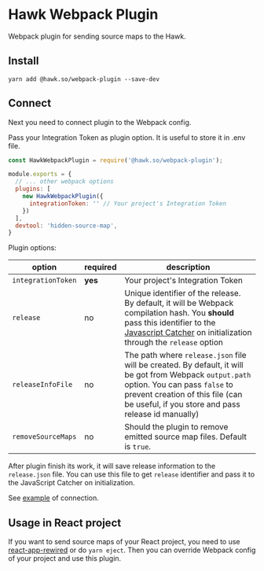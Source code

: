 # Hawk Webpack Plugin
Webpack plugin for sending source maps to the Hawk.

## Install 

```
yarn add @hawk.so/webpack-plugin --save-dev
```

## Connect

Next you need to connect plugin to the Webpack config.

Pass your Integration Token as plugin option. It is useful to store it in .env file. 

```js
const HawkWebpackPlugin = require('@hawk.so/webpack-plugin');

module.exports = {
  // ... other webpack options
  plugins: [
    new HawkWebpackPlugin({
      integrationToken: '' // Your project's Integration Token
    })
  ],
  devtool: 'hidden-source-map',
}
```

Plugin options:

| option | required | description | 
| -- | -- | -- |
| `integrationToken` | **yes** | Your project's Integration Token | 
| `release` | no | Unique identifier of the release. By default, it will be Webpack compilation hash. You **should** pass this identifier to the [Javascript Catcher](https://github.com/codex-team/hawk.javascript) on initialization through the `release` option |
| `releaseInfoFile` | no | The path where `release.json` file will be created. By default, it will be got from Webpack `output.path` option. You can pass `false` to prevent creation of this file (can be useful, if you store and pass release id manually) |
| `removeSourceMaps` | no | Should the plugin to remove emitted source map files. Default is `true`. |

After plugin finish its work, it will save release information to the `release.json` file. 
You can use this file to get `release` identifier and pass it to the JavaScript Catcher on initialization. 

See [example](/example) of connection. 

## Usage in React project

If you want to send source maps of your React project, you need to use [react-app-rewired](https://github.com/timarney/react-app-rewired) or do `yarn eject`. Then you can override Webpack config of your project and use this plugin.
